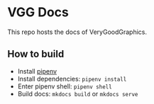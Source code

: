 # VGG Docs

This repo hosts the docs of VeryGoodGraphics.

## How to build

- Install [pipenv](https://pipenv.pypa.io/)
- Install dependencies: `pipenv install`
- Enter pipenv shell: `pipenv shell`
- Build docs: `mkdocs build` or `mkdocs serve`
